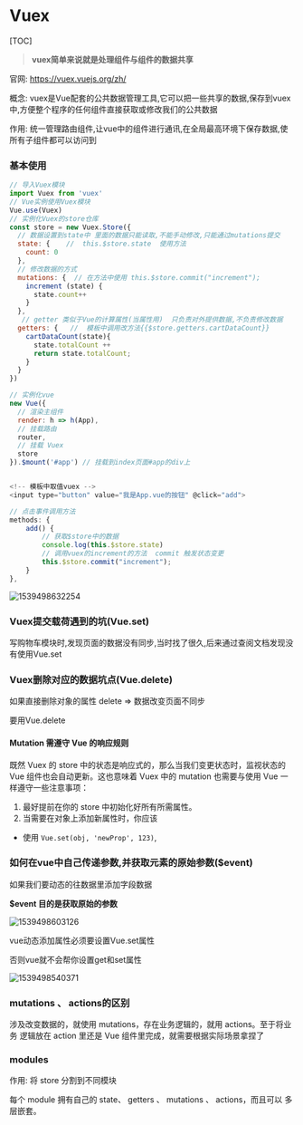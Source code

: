 # Vuex

[TOC]

> **vuex简单来说就是处理组件与组件的数据共享**

官网: https://vuex.vuejs.org/zh/

概念: vuex是Vue配套的公共数据管理工具,它可以把一些共享的数据,保存到vuex中,方便整个程序的任何组件直接获取或修改我们的公共数据

作用: 统一管理路由组件,让vue中的组件进行通讯,在全局最高环境下保存数据,使所有子组件都可以访问到

### 基本使用

```javascript
// 导入Vuex模块
import Vuex from 'vuex'
// Vue实例使用Vuex模块
Vue.use(Vuex)
// 实例化Vuex的store仓库
const store = new Vuex.Store({
  // 数据设置到state中 里面的数据只能读取,不能手动修改,只能通过mutations提交
  state: {    //  this.$store.state  使用方法
    count: 0
  },
  // 修改数据的方式
  mutations: {  // 在方法中使用 this.$store.commit("increment");
    increment (state) {
      state.count++
    }
  },
   // getter 类似于Vue的计算属性(当属性用)  只负责对外提供数据,不负责修改数据
  getters: {   //  模板中调用改方法{{$store.getters.cartDataCount}}  
    cartDataCount(state){
      state.totalCount ++
      return state.totalCount;
    }
  }
})

// 实例化vue
new Vue({
  // 渲染主组件
  render: h => h(App),
  // 挂载路由
  router,
  // 挂载 Vuex
  store
}).$mount('#app') // 挂载到index页面#app的div上


<!-- 模板中取值vuex -->
<input type="button" value="我是App.vue的按钮" @click="add"> 

// 点击事件调用方法
methods: {
    add() {
        // 获取$store中的数据
        console.log(this.$store.state)  
        // 调用vuex的increment的方法  commit 触发状态变更
        this.$store.commit("increment");
    }
},
```

![1539498632254](E:\CodeSettle\notes\Vue\assets\1539498632254.png)





### Vuex提交载荷遇到的坑(Vue.set)

写购物车模块时,发现页面的数据没有同步,当时找了很久,后来通过查阅文档发现没有使用Vue.set

### Vuex删除对应的数据坑点(Vue.delete)

如果直接删除对象的属性 delete =>  数据改变页面不同步

要用Vue.delete



#### Mutation 需遵守 Vue 的响应规则

既然 Vuex 的 store 中的状态是响应式的，那么当我们变更状态时，监视状态的 Vue 组件也会自动更新。这也意味着 Vuex 中的 mutation 也需要与使用 Vue 一样遵守一些注意事项：

1. 最好提前在你的 store 中初始化好所有所需属性。
2. 当需要在对象上添加新属性时，你应该

- 使用 `Vue.set(obj, 'newProp', 123)`,

### 如何在vue中自己传递参数,并获取元素的原始参数($event)

如果我们要动态的往数据里添加字段数据	

**$event 目的是获取原始的参数**

![1539498603126](E:\CodeSettle\notes\Vue\assets\1539498603126.png)

vue动态添加属性必须要设置Vue.set属性

否则vue就不会帮你设置get和set属性

![1539498540371](E:\CodeSettle\notes\Vue\assets\1539498540371.png)



### mutations 、 actions的区别

涉及改变数据的，就使用 mutations，存在业务逻辑的，就用 actions。至于将业务 逻辑放在 action 里还是 Vue 组件里完成，就需要根据实际场景拿捏了    



### modules

作用: 将 store 分割到不同模块    

每个 module 拥有自己的 state、 getters 、 mutations 、 actions，而且可以 多层嵌套。    